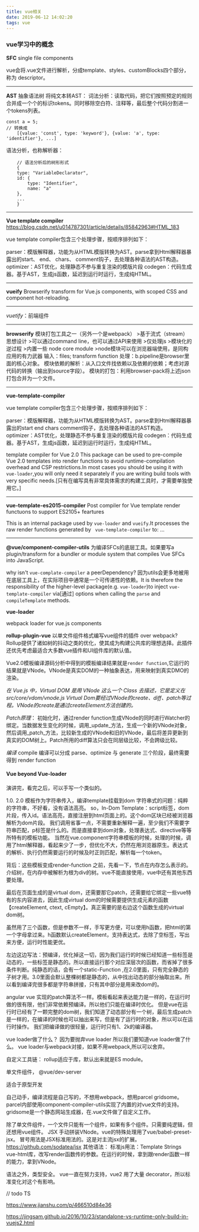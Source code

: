 ```yaml
---
title: vue相关
date: 2019-06-12 14:02:20
tags: vue
---
```

### vue学习中的概念

**SFC** single file components

vue会将.vue文件进行解析，分成template、styles、customBlocks四个部分，称为 descriptor。
<!--more-->

---

**AST**  抽象语法树
将纯文本转AST：
词法分析：读取代码，把它们按照预定的规则合并成一个个的标识tokens。同时移除空白符、注释等，最后整个代码分割进一个tokens列表。
```
const a = 5;
// 转换成
    [{value: 'const', type: 'keyword'}, {value: 'a', type: 'identifier'}, ...]
```

语法分析，也称解析器：
```
    // 语法分析后的树形形式
    {
    type: "VariableDeclarator", 
    id: {
        type: "Identifier",
        name: "a"
    },
    ...
    }
```
---
**Vue template compiler** 
https://blog.csdn.net/u014787301/article/details/85842963#HTML_183

vue template compiler包含三个处理步骤，按顺序排列如下：

parser：模版解释器，功能为从HTML模版转换为AST。parse拿到Html解释器暴露出的start、 end、 chars、 comment钩子，去处理各种语法的AST构造。
optimizer：AST优化，处理静态不参与重复渲染的模版片段
codegen：代码生成器。基于AST，生成js函数，延迟到运行时运行，生成纯HTML。

---


**vueify**  Browserify transform for Vue.js components, with scoped CSS and component hot-reloading. 

---

*vuetify*：前端组件

---

**browserify**  模块打包工具之一（另外一个是webpack）
	>基于流式（stream）思想设计
    >可以通过command line，也可以通过API来使用
    >仅处理js
    >模块化的逆过程
    >内置一些 node core module
    >node模块可以在浏览器端使用，是同构应用的有力武器
输入：files; transform function
处理：b.pipeline是browser里面的核心对象。
模块依赖的解析：从入口文件找依赖以及依赖的依赖；考虑对源代码的转换（输出到source字段）。
模块的打包：利用browser-pack将上述json打包合并为一个文件。

---

**vue-template-compiler**

vue template compiler包含三个处理步骤，按顺序排列如下：

parser：模版解释器，功能为从HTML模版转换为AST。parse拿到Html解释器暴露出的start end chars comment钩子，去处理各种语法的AST构造。
optimizer：AST优化，处理静态不参与重复渲染的模版片段
codegen：代码生成器。基于AST，生成js函数，延迟到运行时运行，生成纯HTML。


template compiler for Vue 2.0
This package can be used to pre-compile Vue 2.0 templates into render functions to avoid runtime-compilation overhead and CSP restrictions.In most cases you should be using it with ```vue-loader```,you will only need it separately if you are writing build tools with very specific needs.[只有在编写具有非常具体需求的构建工具时，才需要单独使用它。]

---

**vue-template-es2015-compiler**
Post compiler for Vue template render functuons to support ES2105+ feartures

This is an internal package used by ```vue-loader``` and ```vueify```.It processes the raw render functions generated by ``` vue-template-compiler``` to:
...

---

**@vue/component-compiler-utils**
为编译SFCs的底层工具。如果要写a plugin/transform for a bundler or module system that compiles Vue SFCs into JavaScript.

why isn't ```vue-complate-compiler``` a peerDependency?
因为utils会更多地被用在底层工具上，在实际项目中通常是一个可传递性的依赖。It is therefore the responsibility of the higher-level package(e.g. ```vue-loader```)to inject ```vue-template-compiler``` via[通过] options when calling the ```parse``` and ```compileTemplate``` methods.

**vue-loader**

webpack loader for vue.js components

**rollup-plugin-vue**
以单文件组件格式编写vue组件的插件
over webpack?
Rollup提供了诸如树的抖动之类的优化，使其成为构建公共库的理想选择。此插件还优先考虑最适合大多数vue插件和UI组件库的默认值。

Vue2.0模板编译源码分析中得到的模板编译结果就是```render function```,它运行的结果就是VNode。VNode是真实DOM的一种抽象表达，用来映射到真实DMO的渲染。

*在 Vue.js 中，Virtual DOM 是用 VNode 这么一个 Class 去描述，它是定义在 src/core/vdom/vnode.js*
*Virtual Dom要经过VNode的create、diff、patch等过程。VNode的create是通过createElement方法创建的。*

*Patch原理*：
初始化时，通过render function生成VNode的同时进行Watcher的绑定。当数据发生变化的时候，调用_update_方法，生成一个新的VNode对象，然后调用_patch_方法，比较新生成的VNode和旧的VNode，最后将差异更新到真实的DOM树上。Patch所用的diff算法只会在同层级比较，不会跨级比较。


*编译*
compile 编译可以分成 parse、optimize 与 generate 三个阶段，最终需要得到 render function



#### Vue beyond Vue-loader

演讲完，看完之后，可以手写一个类似的。

1.0. 2.0 模板作为字符串传入，编译template挂载到dom 字符串式的问题：纯粹的字符串，不好看，没有语法高亮。
so，In-Dom Template：script标签，dom片段，传入id。语法高亮，直接注册到html页面上的。这个dom区块已经被浏览器解析为dom片段。
我们调用省事一点，不需要重新解释一遍，至少我们不需要字符串匹配，p标签是什么的。而是直接拿到dom对象，处理表达式、directive等等所特有的模板功能。
当然在vue.component字符串模板的时候，处理的时候，调用了html解释器，看起来少了一步，但优化不大，仍然在用浏览器原生。表达式的解析、执行仍然需要运行的时候及时正则匹配，解析每一个token。

背后：这些模板变成render-function
之前，先看一下，节点在内存怎么表示的。介绍树，在内存中被解析为根为div的树。vue不能直接使用，vue中还有其他东西要处理。

最后在页面生成的是virtual dom，还需要那它patch，还需要给它绑定一些vue特有的东内容进去，因此生成virtual dom的时候需要提供生成元素的函数【createElement, ctext, cEmpty】。真正需要的是右边这个函数生成的virtual dom树。

虽然用了三个函数，但是参数不一样，手写更方便，可以使用h函数，把html的第一个字母拿过来。h函数默认createElement，支持表达式，去除了空标签，写出来方便，运行时性能更优。

左边这边写法：预编译，优化掉这一切，因为我们运行的时候已经知道一些标签是动态的，一些标签是静态的。所以直接运行那个对应深层次的函数，而省掉了很多条件判断。纯静态的话，会有一个static-Function ,在2.0里面，只有完全静态的子树才用。3.0里面会默认整棵树都是静态的，从中找出动态的部分抽取出来。所以看到编译完很多都是字符串拼接，只有其中部分是用来改dom的。

angular vue 实现的patch算法不一样。模板看起来表达能力是一样的，在运行时做的很有限，他们非常依赖预编译。所以他们只能在编译时优化。
但是vue在运行时已经有了一颗完整的dom树，我们知道了动态部分有一个树，最后生成patch是一样的，在编译的时候也可以抽出来写，但是有了运行时的对象，所以可以在运行时操作。  我们把编译做的很轻量，运行时只有1、2k的编译器。

vue loader做了什么？
因为要抛弃vue loader 所以我们要知道vue loader做了什么。
vue loader与webpack对接，如果不用webpack,所以可以舍弃。

自定义工具链：
rollup适应于库，默认出来就是ES module。

单文件组件， @vue/dev-server

适合于原型开发


自己动手，编译流程是自己写的，不想用webpack，想用parcel gridsome。
parcel内部使用component-compiler-utils实现了内置的对vue文件的支持。
gridsome是一个静态网站生成器，在.vue文件做了自定义工作。


除了单文件组件，一个文件只能有一个组件，如果有多个组件。只需要纯逻辑，但还想用vue组件。
JSX 手动拼装VNode。vue的特殊处理用了vue/babel-preset-jsx。
冒号用法是JSX标准用法的。这是对主流jsx的扩展。
https://github.com/sodatea/jsx
其他语法：
标准js用法：Template Strings
vue-html库，改写render函数传的参数。在运行的时候，拿到跟render函数一样的能力，拿到VNode。


语法之外，类型安全。
vue一直在努力支持，vue2 用了大量 decorator，所以标准变化对这个有影响。

// todo  TS

https://www.jianshu.com/p/466510d84e36

https://jingsam.github.io/2016/10/23/standalone-vs-runtime-only-build-in-vuejs2.html


